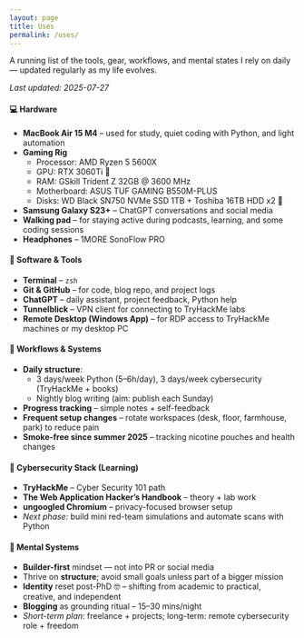 ```yaml
---
layout: page
title: Uses
permalink: /uses/
---
```


A running list of the tools, gear, workflows, and mental states I rely on daily — updated regularly as my life evolves.

_Last updated: 2025-07-27_

#### 💻 Hardware
- **MacBook Air 15 M4** – used for study, quiet coding with Python, and light automation
- **Gaming Rig**
  - Processor: AMD Ryzen 5 5600X
  - GPU: RTX 3060Ti 🚀
  - RAM: GSkill Trident Z 32GB @ 3600 MHz
  - Motherboard: ASUS TUF GAMING B550M-PLUS
  - Disks: WD Black SN750 NVMe SSD 1TB + Toshiba 16TB HDD x2 💾
- **Samsung Galaxy S23+** – ChatGPT conversations and social media
- **Walking pad** – for staying active during podcasts, learning, and some coding sessions
- **Headphones** – 1MORE SonoFlow PRO


#### 🧰 Software & Tools
- **Terminal** – `zsh`
- **Git & GitHub** – for code, blog repo, and project logs
- **ChatGPT** – daily assistant, project feedback, Python help
- **Tunnelblick** – VPN client for connecting to TryHackMe labs
- **Remote Desktop (Windows App)** – for RDP access to TryHackMe machines or my desktop PC


#### 🧠 Workflows & Systems
- **Daily structure**:
  - 3 days/week Python (5–6h/day), 3 days/week cybersecurity (TryHackMe + books)
  - Nightly blog writing (aim: publish each Sunday)
- **Progress tracking** – simple notes + self-feedback
- **Frequent setup changes** – rotate workspaces (desk, floor, farmhouse, park) to reduce pain
- **Smoke-free since summer 2025** – tracking nicotine pouches and health changes


#### 🔐 Cybersecurity Stack (Learning)
- **TryHackMe** – Cyber Security 101 path
- **The Web Application Hacker’s Handbook** – theory + lab work
- **ungoogled Chromium** – privacy-focused browser setup
- *Next phase:* build mini red-team simulations and automate scans with Python


#### 🧠 Mental Systems
- **Builder-first** mindset — not into PR or social media
- Thrive on **structure**; avoid small goals unless part of a bigger mission
- **Identity** reset post-PhD 🤓 – shifting from academic to practical, creative, and independent
- **Blogging** as grounding ritual – 15–30 mins/night
- *Short-term plan*: freelance + projects; long-term: remote cybersecurity role + freedom